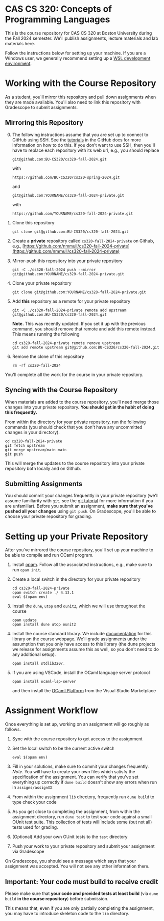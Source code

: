 # CAS CS 320: Concepts of Programming Languages

This is the course repository for CAS CS 320 at Boston University
during the Fall 2024 semester.  We'll publish assignments, lecture
materials and lab materials here.

Follow the instructions below for setting up your machine.  If you are
a Windows user, we generally recommend setting up a [WSL development
environment](https://learn.microsoft.com/en-us/windows/wsl/setup/environment).

# Working with the Course Repository

As a student, you'll mirror this repository and pull down assignments
when they are made available.  You'll also need to link this
repository with Gradescope to submit assignments.

## Mirroring this Repository

0. The following instructions assume that you are set up to connect to GitHub using SSH.
   See the [tutorials](https://docs.github.com/en/authentication/connecting-to-github-with-ssh) in the GitHub docs for more information on how to do this.
   If you don't want to use SSH, then you'll have to replace each repository with its web url, e.g., you should replace
   ```
   git@github.com:BU-CS320/cs320-fall-2024.git
   ```
   with
   ```
   https://github.com/BU-CS320/cs320-spring-2024.git
   ```
   and
   ```
   git@github.com:YOURNAME/cs320-fall-2024-private.git
   ```
   with
   ```
   https://github.com/YOURNAME/cs320-fall-2024-private.git
   ```

1. Clone this repository

   ```
   git clone git@github.com:BU-CS320/cs320-fall-2024.git
   ```

2. Create a **private** repository called `cs320-fall-2024-private` on
   Github, e.g., [https://github.com/nmmull/cs320-fall-2024-private](https://github.com/nmmull/cs320-fall-2024-private)

3. Mirror-push this repository into your private repository

   ```
   git -C ./cs320-fall-2024 push --mirror git@github.com:YOURNAME/cs320-fall-2024-private.git
   ```

4. Clone your private repository

   ```
   git clone git@github.com:YOURNAME/cs320-fall-2024-private.git
   ```

5. Add **this** repository as a remote for your private repository

   ```
   git -C ./cs320-fall-2024-private remote add upstream git@github.com:BU-CS320/cs320-fall-2024.git
   ```
   **Note.** This was recently updated.
   If you set it up with the previous command, you should remove that remote and add this remote instead.
   This means running the following

   ```
   cd cs320-fall-2024-private remote remove upstream
   git add remote upstream git@github.com:BU-CS320/cs320-fall-2024.git
   ```

6. Remove the clone of this repository

   ```
   rm -rf cs320-fall-2024
   ```

You'll complete all the work for the course in your private repository.

## Syncing with the Course Repository

When materials are added to the course repository, you'll need merge
those changes into your private repository. **You should get in the
habit of doing this frequently.**

From within the directory for your private repository, run the
following commands (you should check that you don't have any
uncommitted changes in your directory).

```
cd cs320-fall-2024-private
git fetch upstream
git merge upstream/main main
git push
```

This will merge the updates to the course repository into your private
repository both locally and on Github.

## Submitting Assignments

You should commit your changes frequently in your private repository
(we'll assume familiarity with `git`, see the [git
tutorial](https://git-scm.com/docs/gittutorial) for more information
if you are unfamiliar).  Before you submit an assignment, **make sure
that you've pushed all your changes** using `git push`.  On
Gradescope, you'll be able to choose your private repository for
grading.

# Setting up your Private Repository

After you've mirrored the course repository, you'll set up your
machine to be able to compile and run OCaml program.

1. Install [opam](https://opam.ocaml.org/doc/Install.html).
   Follow all the associated instructions, e.g., make sure to run `opam init`.

2. Create a local switch in the directory for your private repository

   ```
   cd cs320-fall-2024-private
   opam switch create ./ 4.13.1
   eval $(opam env)
   ```

3. Install the `dune`, `utop` and `ounit2`, which we will use throughout the course

   ```
   opam update
   opam install dune utop ounit2
   ```

4. Install the course standard library.  We include
   [documentation](https://nmmull.github.io/CS320/landing/Fall-2024/Specifications/Stdlib320/index.html)
   for this library on the course webpage.  We'll grade assignments
   under the assumption that you only have access to this library (the
   dune projects we release for assignments assume this as well, so
   you don't need to do any additional setup).

   ```
   opam install stdlib320/.
   ```

5. If you are using VSCode, install the OCaml language server protocol

   ```
   opam install ocaml-lsp-server
   ```

   and then install the [OCaml
   Platform](https://marketplace.visualstudio.com/items?itemName=ocamllabs.ocaml-platform)
   from the Visual Studio Marketplace

# Assignment Workflow

Once everything is set up, working on an assignment will go roughly as
follows.

1. Sync with the course repository to get access to the assignment

2. Set the local switch to be the current active switch

   ```
   eval $(opam env)
   ```

3. Fill in your solutions, make sure to commit your changes frequently.
   *Note.* You will have to create your own files which satisfy the specification of the assignment.
   You can verify that you've set everything up correctly if `dune build` doesn't show any errors when run in `assigns/assignXX`

4. From within the assignment `lib` directory, frequently run `dune build`
   to type check your code

5. As you get close to completing the assignment, from within the
   assignment directory, run `dune test` to test your code against a
   small OUnit test suite. This collection of tests will include some
   (but not all) tests used for grading.

6. (Optional) Add your own OUnit tests to the `test` directory

7. Push your work to your private repository and submit your
   assignment via Gradescope

On Gradescope, you should see a message which says that your
assignment was accepted.  You will not see any other information
there.

## Important: Your code must build to receive credit

Please make sure that **your code and provided tests at least build**
(via `dune build` **in the course repository**) before submission.

This means that, even if you are only partially completing the
assignment, you may have to introduce skeleton code to the `lib`
directory.
